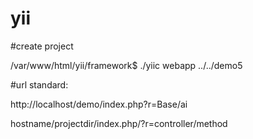 # yii

#create project


/var/www/html/yii/framework$ ./yiic  webapp ../../demo5


#url standard:

http://localhost/demo/index.php?r=Base/ai

hostname/projectdir/index.php/?r=controller/method
